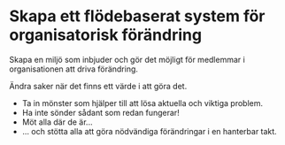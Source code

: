 # Skapa ett flödebaserat system för organisatorisk förändring

<summary>
Skapa en miljö som inbjuder och gör det möjligt för medlemmar i organisationen att driva förändring.
</summary>

Ändra saker när det finns ett värde i att göra det.

-   Ta in mönster som hjälper till att lösa aktuella och viktiga problem.
-   Ha inte sönder sådant som redan fungerar!
-   Möt alla där de är...
-   … och stötta alla att göra nödvändiga förändringar i en hanterbar takt.
